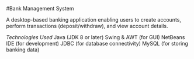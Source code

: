 #Bank Management System

A desktop-based banking application enabling users
to create accounts, perform transactions (deposit/withdraw), and view account details. 
 
*Technologies Used*
Java (JDK 8 or later)
Swing & AWT (for GUI)
NetBeans IDE (for development)
JDBC (for database connectivity)
MySQL (for storing banking data)
